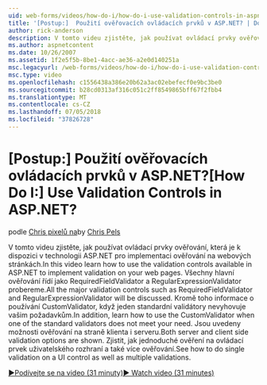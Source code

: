 ```yaml
---
uid: web-forms/videos/how-do-i/how-do-i-use-validation-controls-in-aspnet
title: '[Postup:]  Použití ověřovacích ovládacích prvků v ASP.NET? | Dokumentace Microsoftu'
author: rick-anderson
description: V tomto videu zjistěte, jak používat ovládací prvky ověřování, která je k dispozici v technologii ASP.NET pro implementaci ověřování na webových stránkách. Všechny hlavní ověřování řídí...
ms.author: aspnetcontent
ms.date: 10/26/2007
ms.assetid: 1f2e5f5b-8be1-4acc-ae36-a2e0d140251a
msc.legacyurl: /web-forms/videos/how-do-i/how-do-i-use-validation-controls-in-aspnet
msc.type: video
ms.openlocfilehash: c1556438a386e20b62a3ac02ebefecf0e9bc3be0
ms.sourcegitcommit: b28cd0313af316c051c2ff8549865bff67f2fbb4
ms.translationtype: MT
ms.contentlocale: cs-CZ
ms.lasthandoff: 07/05/2018
ms.locfileid: "37826728"
---
```

<a name="how-do-i--use-validation-controls-in-aspnet"></a><span data-ttu-id="a753c-105">[Postup:]  Použití ověřovacích ovládacích prvků v ASP.NET?</span><span class="sxs-lookup"><span data-stu-id="a753c-105">[How Do I:]  Use Validation Controls in ASP.NET?</span></span>
====================
<span data-ttu-id="a753c-106">podle [Chris pixelů na](https://twitter.com/chrispels)</span><span class="sxs-lookup"><span data-stu-id="a753c-106">by [Chris Pels](https://twitter.com/chrispels)</span></span>

<span data-ttu-id="a753c-107">V tomto videu zjistěte, jak používat ovládací prvky ověřování, která je k dispozici v technologii ASP.NET pro implementaci ověřování na webových stránkách.</span><span class="sxs-lookup"><span data-stu-id="a753c-107">In this video learn how to use the validation controls available in ASP.NET to implement validation on your web pages.</span></span> <span data-ttu-id="a753c-108">Všechny hlavní ověřování řídí jako RequiredFieldValidator a RegularExpressionValidator probereme.</span><span class="sxs-lookup"><span data-stu-id="a753c-108">All the major validation controls such as RequiredFieldValidator and RegularExpressionValidator will be discussed.</span></span> <span data-ttu-id="a753c-109">Kromě toho informace o používání CustomValidator, když jeden standardní validátory nevyhovuje vašim požadavkům.</span><span class="sxs-lookup"><span data-stu-id="a753c-109">In addition, learn how to use the CustomValidator when one of the standard validators does not meet your need.</span></span> <span data-ttu-id="a753c-110">Jsou uvedeny možnosti ověřování na straně klienta i serveru.</span><span class="sxs-lookup"><span data-stu-id="a753c-110">Both server and client side validation options are shown.</span></span> <span data-ttu-id="a753c-111">Zjistit, jak jednoduché ověření na ovládací prvek uživatelského rozhraní a také více ověřování.</span><span class="sxs-lookup"><span data-stu-id="a753c-111">See how to do single validation on a UI control as well as multiple validations.</span></span>

[<span data-ttu-id="a753c-112">&#9654;Podívejte se na video (31 minuty)</span><span class="sxs-lookup"><span data-stu-id="a753c-112">&#9654; Watch video (31 minutes)</span></span>](https://channel9.msdn.com/Blogs/ASP-NET-Site-Videos/how-do-i-use-validation-controls-in-aspnet)
